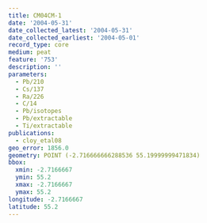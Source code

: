 ```yaml
---
title: CM04CM-1
date: '2004-05-31'
date_collected_latest: '2004-05-31'
date_collected_earliest: '2004-05-01'
record_type: core
medium: peat
feature: '753'
description: ''
parameters:
  - Pb/210
  - Cs/137
  - Ra/226
  - C/14
  - Pb/isotopes
  - Pb/extractable
  - Ti/extractable
publications:
  - cloy_etal08
geo_error: 1856.0
geometry: POINT (-2.716666666288536 55.19999999471834)
bbox:
  xmin: -2.7166667
  ymin: 55.2
  xmax: -2.7166667
  ymax: 55.2
longitude: -2.7166667
latitude: 55.2
---
```

